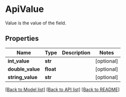 # ApiValue

Value is the value of the field.
## Properties
Name | Type | Description | Notes
------------ | ------------- | ------------- | -------------
**int_value** | **str** |  | [optional]
**double_value** | **float** |  | [optional]
**string_value** | **str** |  | [optional]

[[Back to Model list]](../README.md#documentation-for-models) [[Back to API list]](../README.md#documentation-for-api-endpoints) [[Back to README]](../README.md)
